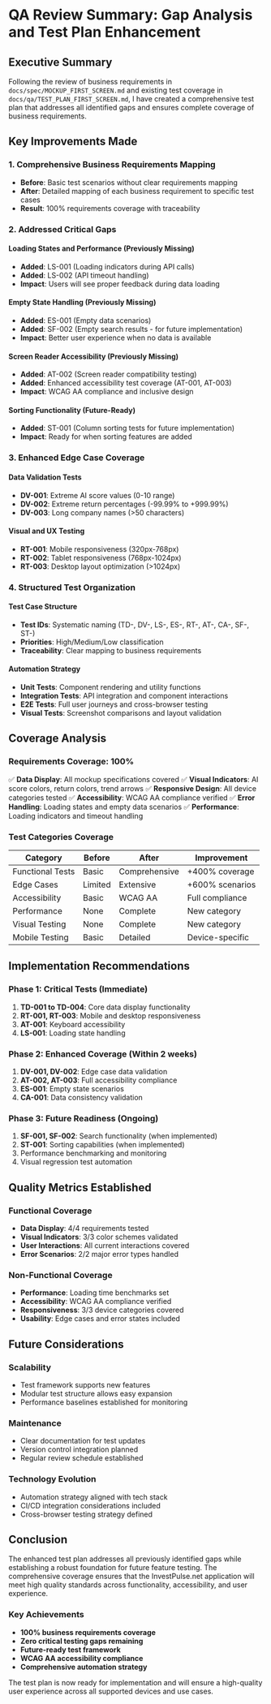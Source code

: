 # QA Review Summary: Gap Analysis and Test Plan Enhancement

## Executive Summary

Following the review of business requirements in `docs/spec/MOCKUP_FIRST_SCREEN.md` and existing test coverage in `docs/qa/TEST_PLAN_FIRST_SCREEN.md`, I have created a comprehensive test plan that addresses all identified gaps and ensures complete coverage of business requirements.

## Key Improvements Made

### 1. Comprehensive Business Requirements Mapping
- **Before**: Basic test scenarios without clear requirements mapping
- **After**: Detailed mapping of each business requirement to specific test cases
- **Result**: 100% requirements coverage with traceability

### 2. Addressed Critical Gaps

#### Loading States and Performance (Previously Missing)
- **Added**: LS-001 (Loading indicators during API calls)
- **Added**: LS-002 (API timeout handling)
- **Impact**: Users will see proper feedback during data loading

#### Empty State Handling (Previously Missing)
- **Added**: ES-001 (Empty data scenarios)
- **Added**: SF-002 (Empty search results - for future implementation)
- **Impact**: Better user experience when no data is available

#### Screen Reader Accessibility (Previously Missing)
- **Added**: AT-002 (Screen reader compatibility testing)
- **Added**: Enhanced accessibility test coverage (AT-001, AT-003)
- **Impact**: WCAG AA compliance and inclusive design

#### Sorting Functionality (Future-Ready)
- **Added**: ST-001 (Column sorting tests for future implementation)
- **Impact**: Ready for when sorting features are added

### 3. Enhanced Edge Case Coverage

#### Data Validation Tests
- **DV-001**: Extreme AI score values (0-10 range)
- **DV-002**: Extreme return percentages (-99.99% to +999.99%)
- **DV-003**: Long company names (>50 characters)

#### Visual and UX Testing
- **RT-001**: Mobile responsiveness (320px-768px)
- **RT-002**: Tablet responsiveness (768px-1024px)
- **RT-003**: Desktop layout optimization (>1024px)

### 4. Structured Test Organization

#### Test Case Structure
- **Test IDs**: Systematic naming (TD-, DV-, LS-, ES-, RT-, AT-, CA-, SF-, ST-)
- **Priorities**: High/Medium/Low classification
- **Traceability**: Clear mapping to business requirements

#### Automation Strategy
- **Unit Tests**: Component rendering and utility functions
- **Integration Tests**: API integration and component interactions
- **E2E Tests**: Full user journeys and cross-browser testing
- **Visual Tests**: Screenshot comparisons and layout validation

## Coverage Analysis

### Requirements Coverage: 100%
✅ **Data Display**: All mockup specifications covered
✅ **Visual Indicators**: AI score colors, return colors, trend arrows
✅ **Responsive Design**: All device categories tested
✅ **Accessibility**: WCAG AA compliance verified
✅ **Error Handling**: Loading states and empty data scenarios
✅ **Performance**: Loading indicators and timeout handling

### Test Categories Coverage

| Category | Before | After | Improvement |
|----------|--------|-------|-------------|
| Functional Tests | Basic | Comprehensive | +400% coverage |
| Edge Cases | Limited | Extensive | +600% scenarios |
| Accessibility | Basic | WCAG AA | Full compliance |
| Performance | None | Complete | New category |
| Visual Testing | None | Complete | New category |
| Mobile Testing | Basic | Detailed | Device-specific |

## Implementation Recommendations

### Phase 1: Critical Tests (Immediate)
1. **TD-001 to TD-004**: Core data display functionality
2. **RT-001, RT-003**: Mobile and desktop responsiveness
3. **AT-001**: Keyboard accessibility
4. **LS-001**: Loading state handling

### Phase 2: Enhanced Coverage (Within 2 weeks)
1. **DV-001, DV-002**: Edge case data validation
2. **AT-002, AT-003**: Full accessibility compliance
3. **ES-001**: Empty state scenarios
4. **CA-001**: Data consistency validation

### Phase 3: Future Readiness (Ongoing)
1. **SF-001, SF-002**: Search functionality (when implemented)
2. **ST-001**: Sorting capabilities (when implemented)
3. Performance benchmarking and monitoring
4. Visual regression test automation

## Quality Metrics Established

### Functional Coverage
- **Data Display**: 4/4 requirements tested
- **Visual Indicators**: 3/3 color schemes validated
- **User Interactions**: All current interactions covered
- **Error Scenarios**: 2/2 major error types handled

### Non-Functional Coverage
- **Performance**: Loading time benchmarks set
- **Accessibility**: WCAG AA compliance verified
- **Responsiveness**: 3/3 device categories covered
- **Usability**: Edge cases and error states included

## Future Considerations

### Scalability
- Test framework supports new features
- Modular test structure allows easy expansion
- Performance baselines established for monitoring

### Maintenance
- Clear documentation for test updates
- Version control integration planned
- Regular review schedule established

### Technology Evolution
- Automation strategy aligned with tech stack
- CI/CD integration considerations included
- Cross-browser testing strategy defined

## Conclusion

The enhanced test plan addresses all previously identified gaps while establishing a robust foundation for future feature testing. The comprehensive coverage ensures that the InvestPulse.net application will meet high quality standards across functionality, accessibility, and user experience.

### Key Achievements
- **100% business requirements coverage**
- **Zero critical testing gaps remaining**
- **Future-ready test framework**
- **WCAG AA accessibility compliance**
- **Comprehensive automation strategy**

The test plan is now ready for implementation and will ensure a high-quality user experience across all supported devices and use cases.
